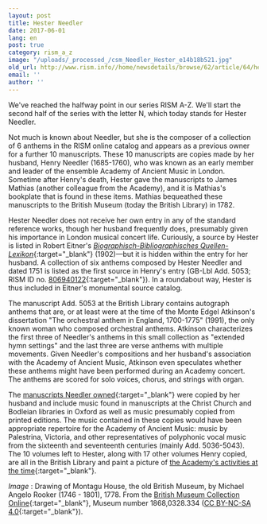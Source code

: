 ```yaml
---
layout: post
title: Hester Needler
date: 2017-06-01
lang: en
post: true
category: rism_a_z
image: "/uploads/_processed_/csm_Needler_Hester_e14b18b521.jpg"
old_url: http://www.rism.info//home/newsdetails/browse/62/article/64/hester-needler.html
email: ''
author: ''
---
```



We've reached the halfway point in our series RISM A-Z. We'll start the second half of the series with the letter N, which today stands for Hester Needler.

Not much is known about Needler, but she is the composer of a collection of 6 anthems in the RISM online catalog and appears as a previous owner for a further 10 manuscripts. These 10 manuscripts are copies made by her husband, Henry Needler (1685-1760), who was known as an early member and leader of the ensemble Academy of Ancient Music in London. Sometime after Henry's death, Hester gave the manuscripts to James Mathias (another colleague from the Academy), and it is Mathias's bookplate that is found in these items. Mathias bequeathed these manuscripts to the British Museum (today the British Library) in 1782.

Hester Needler does not receive her own entry in any of the standard reference works, though her husband frequently does, presumably given his importance in London musical concert life. Curiously, a source by Hester is listed in Robert Eitner's [_Biographisch-Bibliographisches Quellen-Lexikon_](https://archive.org/stream/bub_gb_vrsUAAAAYAAJ#page/n167/mode/2up){:target="_blank"} (1902)—but it is hidden within the entry for her husband. A collection of six anthems composed by Hester Needler and dated 1751 is listed as the first source in Henry's entry (GB-Lbl Add. 5053; RISM ID no. [806940122](https://opac.rism.info/search?id=806940122){:target="_blank"}). In a roundabout way, Hester is thus included in Eitner's monumental source catalog.

The manuscript Add. 5053 at the British Library contains autograph anthems that are, or at least were at the time of the Monte Edgel Atkinson's dissertation "The orchestral anthem in England, 1700-1775" (1991), the only known woman who composed orchestral anthems. Atkinson characterizes the first three of Needler's anthems in this small collection as "extended hymn settings" and the last three are verse anthems with multiple movements. Given Needler's compositions and her husband's association with the Academy of Ancient Music, Atkinson even speculates whether these anthems might have been performed during an Academy concert. The anthems are scored for solo voices, chorus, and strings with organ.

The [manuscripts Needler owned](https://opac.rism.info/search?View=rism&q=hester+needler&siglum=GB-Lbl){:target="_blank"} were copied by her husband and include music found in manuscripts at the Christ Church and Bodleian libraries in Oxford as well as music presumably copied from printed editions. The music contained in these copies would have been appropriate repertoire for the Academy of Ancient Music: music by Palestrina, Victoria, and other representatives of polyphonic vocal music from the sixteenth and seventeenth centuries (mainly Add. 5036-5043). The 10 volumes left to Hester, along with 17 other volumes Henry copied, are all in the British Library and paint a picture of [the Academy's activities at the time](https://books.google.de/books?id=gxcABQAAQBAJ&lpg=PA4&dq=%22academy%20of%20ancient%20music%22&hl=de&pg=PA21#v=snippet&q=%22a%20colossal%20twenty-seven%20volumes%22&f=false){:target="_blank"}.


_Image_ : Drawing of Montagu House, the old British Museum, by Michael Angelo Rooker (1746 - 1801), 1778. From the [British Museum Collection Online](http://www.britishmuseum.org/research/collection_online/search.aspx){:target="_blank"}, Museum number 1868,0328.334 ([CC BY-NC-SA 4.0](http://creativecommons.org/licenses/by-nc-sa/4.0/){:target="_blank"}).

<script type="text/javascript">var switchTo5x=true;</script><script type="text/javascript" src="http://w.sharethis.com/button/buttons.js"></script><script type="text/javascript">stLight.options({publisher: "9b601438-1ce1-49d8-bfd7-9cff5df54c17", doNotHash: false, doNotCopy: false, hashAddressBar: false});</script>